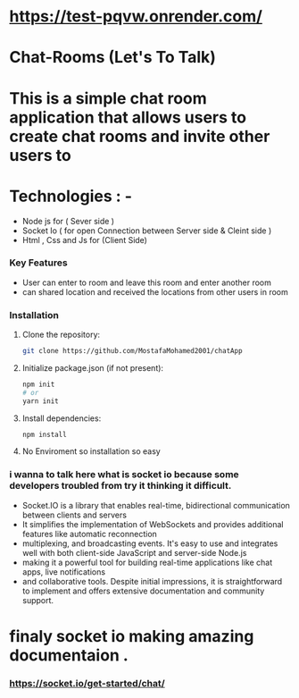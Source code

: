 # https://test-pqvw.onrender.com/

# Chat-Rooms (Let's To Talk)

# This is a simple chat room application that allows users to create chat rooms and invite other users to

# Technologies : - 
- Node js for ( Sever side )
- Socket Io ( for open Connection between Server side & Cleint side )
- Html , Css and Js for (Client Side)



### Key Features
- User can enter to room and leave this room and enter another room
- can shared location and received the locations from other users in room 


### Installation 
1. Clone the repository:
    ```bash
    git clone https://github.com/MostafaMohamed2001/chatApp
    ```
2. Initialize package.json (if not present):
    ```bash
    npm init
    # or
    yarn init
    ```
3. Install dependencies:
    ```bash
    npm install
    ```
4. No Enviroment so installation so easy



### i wanna to talk here what is socket io because some developers troubled from try it thinking it difficult.

- Socket.IO is a library that enables real-time, bidirectional communication between clients and servers
- It simplifies the implementation of WebSockets and provides additional features like automatic reconnection
- multiplexing, and broadcasting events. It's easy to use and integrates well with both client-side JavaScript and server-side Node.js
- making it a powerful tool for building real-time applications like chat apps, live notifications
-  and collaborative tools. Despite initial impressions, it is straightforward to implement and offers extensive documentation and community support.

# finaly socket io making amazing documentaion .

### https://socket.io/get-started/chat/
